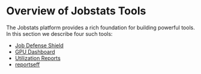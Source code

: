 # Overview of Jobstats Tools

The Jobstats platform provides a rich foundation for building
powerful tools. In this section we describe four such tools:

- [Job Defense Shield](job_defense_shield.md)
- [GPU Dashboard](gpudash.md)
- [Utilization Reports](utilization_reports.md)
- [reportseff](reportseff.md)

